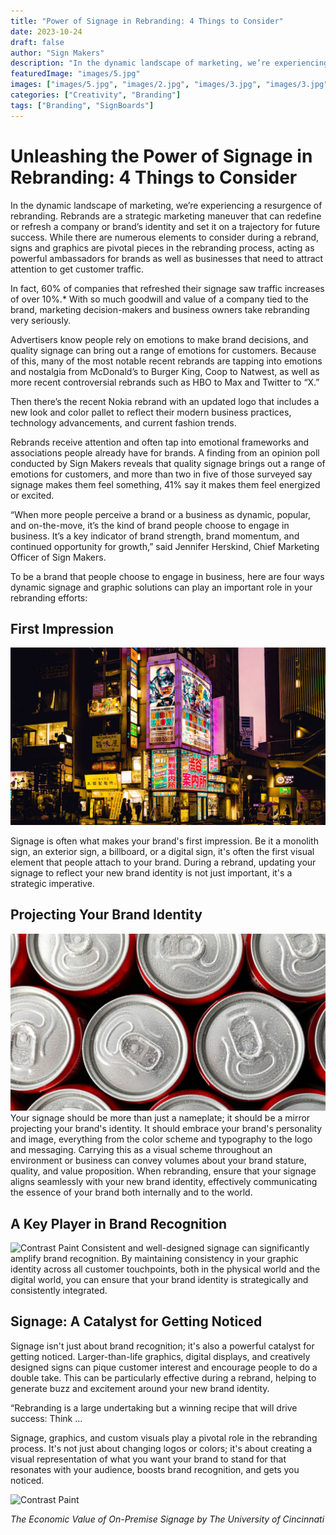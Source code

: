 ```yaml
---
title: "Power of Signage in Rebranding: 4 Things to Consider"
date: 2023-10-24
draft: false
author: "Sign Makers"
description: "In the dynamic landscape of marketing, we’re experiencing a resurgence of rebranding. Rebrands are a strategic marketing maneuver that can redefine or refresh a company or brand’s identity and set it on a trajectory for future success. While there are numerous elements to consider during a rebrand, signs and graphics are pivotal pieces in the rebranding process, acting as powerful ambassadors for brands as well as businesses that need to attract attention to get customer traffic."
featuredImage: "images/5.jpg"
images: ["images/5.jpg", "images/2.jpg", "images/3.jpg", "images/3.jpg"]
categories: ["Creativity", "Branding"]
tags: ["Branding", "SignBoards"]
---
```

# Unleashing the Power of Signage in Rebranding: 4 Things to Consider

In the dynamic landscape of marketing, we’re experiencing a resurgence of rebranding. Rebrands are a strategic marketing maneuver that can redefine or refresh a company or brand’s identity and set it on a trajectory for future success. While there are numerous elements to consider during a rebrand, signs and graphics are pivotal pieces in the rebranding process, acting as powerful ambassadors for brands as well as businesses that need to attract attention to get customer traffic.

In fact, 60% of companies that refreshed their signage saw traffic increases of over 10%.* With so much goodwill and value of a company tied to the brand, marketing decision-makers and business owners take rebranding very seriously.

Advertisers know people rely on emotions to make brand decisions, and quality signage can bring out a range of emotions for customers. Because of this, many of the most notable recent rebrands are tapping into emotions and nostalgia from McDonald’s to Burger King, Coop to Natwest, as well as more recent controversial rebrands such as HBO to Max and Twitter to “X.”

Then there’s the recent Nokia rebrand with an updated logo that includes a new look and color pallet to reflect their modern business practices, technology advancements, and current fashion trends.

Rebrands receive attention and often tap into emotional frameworks and associations people already have for brands. A finding from an opinion poll conducted by Sign Makers reveals that quality signage brings out a range of emotions for customers, and more than two in five of those surveyed say signage makes them feel something, 41% say it makes them feel energized or excited.

“When more people perceive a brand or a business as dynamic, popular, and on-the-move, it’s the kind of brand people choose to engage in business. It’s a key indicator of brand strength, brand momentum, and continued opportunity for growth,” said Jennifer Herskind, Chief Marketing Officer of Sign Makers.

To be a brand that people choose to engage in business, here are four ways dynamic signage and graphic solutions can play an important role in your rebranding efforts:

## First Impression
![Contrast Paint](images/5.jpg)

Signage is often what makes your brand's first impression. Be it a monolith sign, an exterior sign, a billboard, or a digital sign, it's often the first visual element that people attach to your brand. During a rebrand, updating your signage to reflect your new brand identity is not just important, it's a strategic imperative.

## Projecting Your Brand Identity
![Contrast Paint](images/2.jpg)
Your signage should be more than just a nameplate; it should be a mirror projecting your brand's identity. It should embrace your brand's personality and image, everything from the color scheme and typography to the logo and messaging. Carrying this as a visual scheme throughout an environment or business can convey volumes about your brand stature, quality, and value proposition. When rebranding, ensure that your signage aligns seamlessly with your new brand identity, effectively communicating the essence of your brand both internally and to the world.

## A Key Player in Brand Recognition
![Contrast Paint](images/3.jpg)
Consistent and well-designed signage can significantly amplify brand recognition. By maintaining consistency in your graphic identity across all customer touchpoints, both in the physical world and the digital world, you can ensure that your brand identity is strategically and consistently integrated.

## Signage: A Catalyst for Getting Noticed
Signage isn't just about brand recognition; it's also a powerful catalyst for getting noticed. Larger-than-life graphics, digital displays, and creatively designed signs can pique customer interest and encourage people to do a double take. This can be particularly effective during a rebrand, helping to generate buzz and excitement around your new brand identity.



“Rebranding is a large undertaking but a winning recipe that will drive success: Think …

Signage, graphics, and custom visuals play a pivotal role in the rebranding process. It's not just about changing logos or colors; it's about creating a visual representation of what you want your brand to stand for that resonates with your audience, boosts brand recognition, and gets you noticed.

![Contrast Paint](images/4.jpg)

*The Economic Value of On-Premise Signage by The University of Cincinnati*
